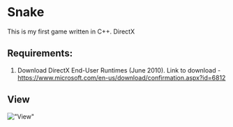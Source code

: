 # Snake
This is my first game written in С++. DirectX

## Requirements:
1) Download DirectX End-User Runtimes (June 2010).
Link to download - https://www.microsoft.com/en-us/download/confirmation.aspx?id=6812

## View

!["View"](https://cdn.discordapp.com/attachments/498189410970501151/598055962212958210/unknown.png)
